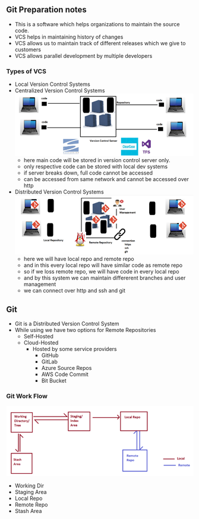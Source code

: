 Git Preparation notes
---------------------
* This is a software which helps organizations to maintain the source code.
* VCS helps in maintaining history of changes
* VCS allows us to maintain track of different releases which we give to customers
* VCS allows parallel development by multiple developers
### Types of VCS
  * Local Version Control Systems
  * Centralized Version Control Systems
  ![preview](./images/git1.png)
    * here main code will be stored in version control server only.
    * only respective code can be stored with local dev systems
    * if server breaks down, full code cannot be accessed 
    * can be accessed from same network and cannot be accessed over http
  * Distributed Version Control Systems
  ![preview](./images/git2.png)
    * here we will have local repo and remote repo
    * and in this every local repo will have similar code as remote repo
    * so if we loss remote repo, we will have code in every local repo
    * and by this system we can maintain differerent branches and user management
    * we can connect over http and ssh and git
## Git
* Git is a Distributed Version Control System
* While using we have two options for Remote Repositories
  * Self-Hosted
  * Cloud-Hosted
    * Hosted by some service providers
      * GitHub
      * GitLab
      * Azure Source Repos
      * AWS Code Commit
      * Bit Bucket
### Git Work Flow
![preview](./images/git3.png)
* Working Dir
* Staging Area
* Local Repo
* Remote Repo
* Stash Area